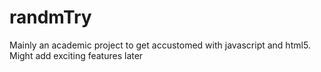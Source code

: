 # randmTry
Mainly an academic project to get accustomed with javascript and html5. Might add exciting features later
